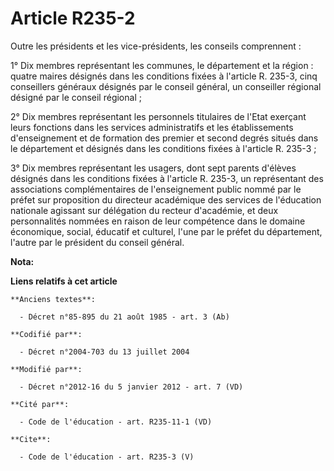 # Article R235-2

Outre les présidents et les vice-présidents, les conseils comprennent : 

1° Dix membres représentant les communes, le département et la région : quatre maires désignés dans les conditions fixées à
l'article R. 235-3, cinq conseillers généraux désignés par le conseil général, un conseiller régional désigné par le conseil
régional ; 

2° Dix membres représentant les personnels titulaires de l'Etat exerçant leurs fonctions dans les services administratifs et
les établissements d'enseignement et de formation des premier et second degrés situés dans le département et désignés dans
les conditions fixées à l'article R. 235-3 ; 

3° Dix membres représentant les usagers, dont sept parents d'élèves désignés dans les conditions fixées à l'article R. 235-3,
un représentant des associations complémentaires de l'enseignement public nommé par le préfet sur proposition du directeur
académique des services de l'éducation nationale agissant sur délégation du recteur d'académie, et deux personnalités nommées
en raison de leur compétence dans le domaine économique, social, éducatif et culturel, l'une par le préfet du département,
l'autre par le président du conseil général.

**Nota:**



**Liens relatifs à cet article**

	**Anciens textes**:

	  - Décret n°85-895 du 21 août 1985 - art. 3 (Ab)

	**Codifié par**:

	  - Décret n°2004-703 du 13 juillet 2004

	**Modifié par**:

	  - Décret n°2012-16 du 5 janvier 2012 - art. 7 (VD)

	**Cité par**:

	  - Code de l'éducation - art. R235-11-1 (VD)

	**Cite**:

	  - Code de l'éducation - art. R235-3 (V)
